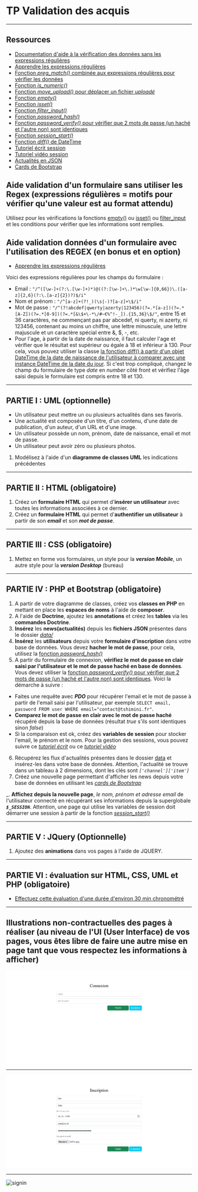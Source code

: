 # TP Validation des acquis

---

## Ressources

- [Documentation d'aide à la vérification des données sans les expressions régulières](https://www.php.net/manual/fr/function.filter-var.php)
- [Apprendre les expressions régulières](https://regexlearn.com/fr/learn/regex101)
- [Fonction *preg_match()* combinée aux expressions régulières pour vérifier les données](https://www.php.net/manual/fr/function.preg-match)
- [Fonction *is_numeric()*](https://www.php.net/manual/fr/function.is-numeric.php)
- [Fonction *move_upload()* pour déplacer un fichier *uploadé*](https://www.php.net/manual/fr/function.move-uploaded-file.php)
- [Fonction *empty()*](https://www.php.net/manual/fr/function.empty)
- [Fonction *isset()*](https://www.php.net/manual/fr/function.isset.php)
- [Fonction *filter_input()*](https://www.php.net/manual/fr/function.filter-input.php)
- [Fonction *password_hash()*](https://www.php.net/manual/fr/function.password-hash)
- [Fonction *password_verify()* pour vérifier que 2 mots de passe (un haché et l'autre non) sont identiques](https://www.php.net/manual/fr/function.password-verify.php)
- [Fonction *session_start()*](https://www.php.net/manual/fr/function.session-start.php)
- [Fonction *diff()* de DateTime](https://www.php.net/manual/fr/datetime.diff.php)
- [Tutoriel écrit session](https://www.pierre-giraud.com/php-mysql-apprendre-coder-cours/session-definition-utilisation/)
- [Tutoriel vidéo session](https://www.youtube.com/watch?v=j0a1kQpELRo)
- [Actualités en JSON](./data)
- [Cards de Bootstrap](https://getbootstrap.com/docs/5.0/components/card/)

## Aide validation d'un formulaire sans utiliser les Regex (expressions régulières = motifs pour vérifier qu'une valeur est au format attendu)

Utilisez pour les vérifications la fonctions [empty()](https://www.php.net/manual/fr/function.empty) ou [isset()](https://www.php.net/manual/fr/function.isset.php) ou [filter_input](https://www.php.net/manual/fr/function.filter-input.php) et les conditions pour vérifier que les informations sont remplies.

## Aide validation données d'un formulaire avec l'utilisation des REGEX (en bonus et en option)

- [Apprendre les expressions régulières](https://regexlearn.com/fr/learn/regex101)

Voici des expressions régulières pour les champs du formulaire :
- Email : `"/^([\w-]+(?:\.[\w-]+)*)@((?:[\w-]+\.)*\w[\w-]{0,66})\.([a-z]{2,6}(?:\.[a-z]{2})?)$/i"`
- Nom et prénom :  `"/^[a-z]+(?!_)(\s|-)?[a-z]+\$/i"`
- Mot de passe : `"/^(?!abcdef|qwerty|azerty|123456)(?=.*[a-z])(?=.*[A-Z])(?=.*[0-9])(?=.*[&\$+\-*\/#~€%^!-_]).{15,36}\$/"`, entre 15 et 36 caractères, ne commençant pas par abcedef, ni querty, ni azerty, ni 123456, contenant au moins un chiffre, une lettre minuscule, une lettre majuscule et un caractère spécial entre &, $, -, etc.
- Pour l'age, à partir de la date de naissance, il faut calculer l'age et vérifier que le résultat est supérieur ou égale à 18 et inférieur à 130. Pour cela, vous pouvez utiliser la classe [la fonction diff() à partir d'un objet DateTime de la date de naissance de l'utilisateur à  comparer avec une instance DateTime de la date du jour](https://www.php.net/manual/fr/datetime.diff.php). Si c'est trop compliqué, changez le champ du formulaire de type *date* en *number* côté front et vérifiez l'âge saisi depuis le formulaire est compris entre 18 et 130.

---

## PARTIE I : UML (optionnelle)

- Un utilisateur peut mettre un ou plusieurs actualités dans ses favoris.
- Une actualité est composée d'un titre, d'un contenu, d'une date de publication, d'un auteur, d'un URL et d'une image.
- Un utilisateur possède un nom, prénom, date de naissance, email et mot de passe.
- Un utilisateur peut avoir zéro ou plusieurs photos.

1. Modélisez à l'aide d'un **diagramme de classes UML** les indications précédentes

---

## PARTIE II : HTML (obligatoire)

1. Créez un **formulaire HTML** qui permet d'**insérer un utilisateur** avec toutes les informations associées à ce dernier.
2. Créez un **formulaire HTML** qui permet d'**authentifier un utilisateur** à partir de son ***email*** et son ***mot de passe***.

---

## PARTIE III : CSS (obligatoire)

1. Mettez en forme vos formulaires, un style pour la ***version Mobile***, un autre style pour la ***version Desktop*** (bureau)

---

## PARTIE IV : PHP et Bootstrap (obligatoire)

1. A partir de votre diagramme de classes, créez vos **classes en PHP** en mettant en place les **espaces de noms** à l'aide de **composer**.
2. A l'aide de **Doctrine**, ajoutez les **annotations** et créez les **tables** via les **commandes Doctrine**.
3. **Insérez** les **news(actualités)** depuis les **fichiers JSON** présentes dans le dossier [*data/*](./data)
4. **Insérez** les **utilisateurs** depuis votre **formulaire d'inscription** dans votre base de données.
Vous devez **hacher le mot de passe**, pour cela, utilisez la [fonction *password_hash()*](https://www.php.net/manual/fr/function.password-hash)
5. A partir du formulaire de connexion, **vérifiez le mot de passe en clair saisi par l'utilisateur et le mot de passe haché en base de données**. Vous devez utiliser la [fonction *password_verify()* pour vérifier que 2 mots de passe (un haché et l'autre non) sont identiques](https://www.php.net/manual/fr/function.password-verify.php).
Voici la démarche à suivre : 
- Faites une requête avec ***PDO*** pour récupérer l'email et le mot de passe à partir de l'email saisi par l'utilisateur, par exemple `SELECT email, password FROM user WHERE email="contact@tshimini.fr"`.
- **Comparez le mot de passe en clair avec le mot de passe haché** récupéré depuis la base de données (résultat *true* s'ils sont identiques sinon *false*)
- Si la comparaison est ok, créez des **variables de session** pour stocker l'email, le prénom et le nom. Pour la gestion des sessions, vous pouvez suivre ce [*tutoriel écrit*](https://www.pierre-giraud.com/php-mysql-apprendre-coder-cours/session-definition-utilisation/) ou ce [*tutoriel vidéo*](https://www.youtube.com/watch?v=j0a1kQpELRo)

6. Récupérez les flux d'actualités présentes dans le dossier [data](./data/) et insérez-les dans votre base de données. Attention, l'actualité se trouve dans un tableau à 2 dimensions, dont les clés sont *`['channel']['item']`*
7. Créez une nouvelle page permettant d'afficher les news depuis votre base de données en utilisant les [*cards de Bootstrap*](https://getbootstrap.com/docs/5.0/components/card/)

_. **Affichez depuis la nouvelle page**, *le nom, prénom et adresse email* de l'utilisateur connecté en récupérant ses informations depuis la superglobale ***`$_SESSION`***. Attention, une page qui utilise les variables de session doit démarrer une session à partir de la fonction [*session_start()*](https://www.php.net/manual/fr/function.session-start.php)

---

## PARTIE V : JQuery (Optionnelle)

1. Ajoutez des **animations** dans vos pages à l'aide de JQUERY.

---

## PARTIE VI : évaluation sur HTML, CSS, UML et PHP (obligatoire)

- [Effectuez cette évaluation d'une durée d'environ 30 min chronométré](https://docs.google.com/forms/d/e/1FAIpQLSfiD4NhWpcptSJ3xihZiojCz73UR1eTWtYIskQ3G2uscNDA0w/viewform)

---

## Illustrations non-contractuelles des pages à réaliser (au niveau de l'UI (User Interface) de vos pages, vous êtes libre de faire une autre mise en page tant que vous respectez les informations à afficher)

![signin](./img/signin.png)

---

![signup](./img/signup.png)

---

![signin](./img/news.png)
